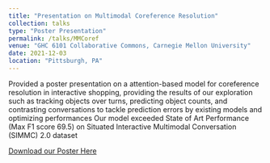 ```yaml
---
title: "Presentation on Multimodal Coreference Resolution"
collection: talks
type: "Poster Presentation"
permalink: /talks/MMCoref
venue: "GHC 6101 Collaborative Commons, Carnegie Mellon University"
date: 2021-12-03
location: "Pittsburgh, PA"
---
```


Provided a poster presentation on a attention-based model for coreference resolution in interactive shopping, providing the results of our exploration such as tracking objects over turns, predicting object counts, and contrasting conversations to tackle prediction errors by existing models and optimizing performances
Our model exceeded State of Art Performance (Max F1 score 69.5) on Situated Interactive Multimodal Conversation (SIMMC) 2.0 dataset 

[Download our Poster Here](http://YudongL2000.github.io/files/11777_poster_40_30.pdf)


